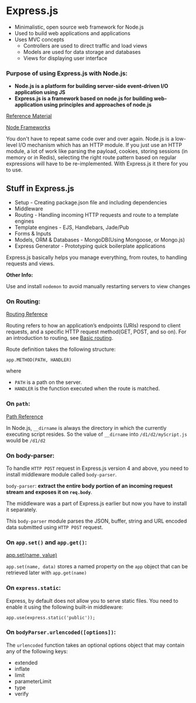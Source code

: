 # Express.js

* Minimalistic, open source web framework for Node.js
* Used to build web applications and applications
* Uses MVC concepts
  * Controllers are used to direct traffic and load views
  * Models are used for data storage and databases
  * Views for displaying user interface

### Purpose of using Express.js with Node.js:

* **Node.js is a platform for building server-side event-driven I/O application using JS**
* **Express.js is a framework based on node.js for building web-application using principles and approaches of node.js**

[Reference Material](https://stackoverflow.com/questions/12616153/what-is-express-js)

[Node Frameworks](http://nodeframework.com/)

You don't have to repeat same code over and over again. Node.js is a low-level I/O mechanism which has an HTTP module. If you just use an HTTP module, a lot of work like parsing the payload, cookies, storing sessions (in memory or in Redis), selecting the right route pattern based on regular expressions will have to be re-implemented. With Express.js it there for you to use.


## Stuff in Express.js

* Setup - Creating package.json file and including dependencies
* Middleware
* Routing - Handling incoming HTTP requests and route to a template engines
* Template engines - EJS, Handlebars, Jade/Pub
* Forms & Inputs
* Models, ORM & Databases - MongoDB(Using Mongoose, or Mongo.js)
* Express Generator - Prototyping quick boilerplate applications

Express.js basically helps you manage everything, from routes, to handling requests and views.

**Other Info:**

Use and install `nodemon` to avoid manually restarting servers to view changes

### On Routing:

[Routing Referece](https://expressjs.com/en/guide/routing.html)

Routing refers to how an application’s endpoints (URIs) respond to client requests, and a specific HTTP request method(GET, POST, and so on). For an introduction to routing, see [Basic routing](https://expressjs.com/en/starter/basic-routing.html).

Route definition takes the following structure:

````
app.METHOD(PATH, HANDLER)
````
where

* `PATH` is a path on the server.
* `HANDLER` is the function executed when the route is matched.

### On `path`:

[Path Reference](https://www.w3schools.com/nodejs/ref_path.asp)

In Node.js, `__dirname` is always the directory in which the currently executing script resides.
So the value of `__dirname` into `/d1/d2/myScript.js` would be `/d1/d2`

### On body-parser:

To handle `HTTP POST` request in Express.js version 4 and above, you need to install middleware module called `body-parser`.

`body-parser`: **extract the entire body portion of an incoming request stream and exposes it on `req.body`**.

The middleware was a part of Express.js earlier but now you have to install it separately.

This `body-parser` module parses the JSON, buffer, string and URL encoded data submitted using `HTTP POST` request.

### On `app.set()` and `app.get()`:

[app.set(name, value)](http://expressjs.com/en/4x/api.html#app.set)

`app.set(name, data)` stores a named property on the `app` object that can be retrieved later with `app.get(name)`

### On `express.static`:

Express, by default does not allow you to serve static files. You need to enable it using the following built-in middleware:

````
app.use(express.static('public'));
````

### On `bodyParser.urlencoded([options])`:

The `urlencoded` function takes an optional options object that may contain any of the following keys:

* extended
* inflate
* limit
* parameterLimit
* type
* verify
